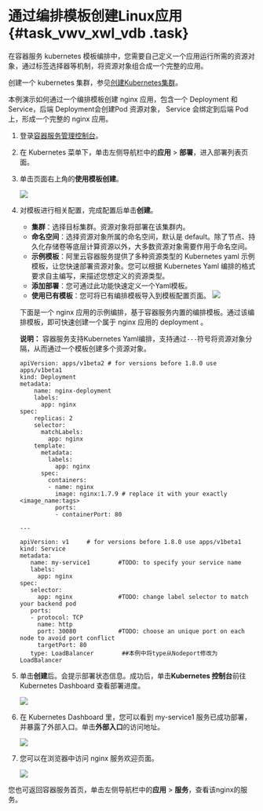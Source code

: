 # 通过编排模板创建Linux应用 {#task_vwv_xwl_vdb .task}

在容器服务 kubernetes 模板编排中，您需要自己定义一个应用运行所需的资源对象，通过标签选择器等机制，将资源对象组合成一个完整的应用。

创建一个 kubernetes 集群，参见[创建Kubernetes集群](intl.zh-CN/用户指南/Kubernetes集群/集群管理/创建Kubernetes集群.md#)。

本例演示如何通过一个编排模板创建 nginx 应用，包含一个 Deployment 和 Service，后端 Deployment会创建Pod 资源对象， Service 会绑定到后端 Pod 上，形成一个完整的 nginx 应用。

1.  登录[容器服务管理控制台](https://cs.console.aliyun.com)。 
2.  在 Kubernetes 菜单下，单击左侧导航栏中的**应用** \> **部署**，进入部署列表页面。 
3.  单击页面右上角的**使用模板创建**。 

    ![](http://static-aliyun-doc.oss-cn-hangzhou.aliyuncs.com/assets/img/16659/155411096211072_zh-CN.png)

4.  对模板进行相关配置，完成配置后单击**创建**。 

    -   **集群**：选择目标集群。资源对象将部署在该集群内。
    -   **命名空间**：选择资源对象所属的命名空间，默认是 default。除了节点、持久化存储卷等底层计算资源以外，大多数资源对象需要作用于命名空间。
    -   **示例模板**：阿里云容器服务提供了多种资源类型的 Kubernetes yaml 示例模板，让您快速部署资源对象。您可以根据 Kubernetes Yaml 编排的格式要求自主编写，来描述您想定义的资源类型。
    -   **添加部署**：您可通过此功能快速定义一个Yaml模板。
    -   **使用已有模板**：您可将已有编排模板导入到模板配置页面。
    ![](http://static-aliyun-doc.oss-cn-hangzhou.aliyuncs.com/assets/img/16659/155411096211074_zh-CN.png)

    下面是一个 nginx 应用的示例编排，基于容器服务内置的编排模板。通过该编排模板，即可快速创建一个属于 nginx 应用的 deployment 。

    **说明：** 容器服务支持Kubernetes Yaml编排，支持通过`---`符号将资源对象分隔，从而通过一个模板创建多个资源对象。

    ```
    apiVersion: apps/v1beta2 # for versions before 1.8.0 use apps/v1beta1
    kind: Deployment
    metadata:
        name: nginx-deployment
        labels:
          app: nginx
    spec:
        replicas: 2
        selector:
          matchLabels:
            app: nginx
        template:
          metadata:
            labels:
              app: nginx
          spec:
            containers:
            - name: nginx
              image: nginx:1.7.9 # replace it with your exactly <image_name:tags>
              ports:
              - containerPort: 80
    		  
    ---
    
    apiVersion: v1     # for versions before 1.8.0 use apps/v1beta1
    kind: Service
    metadata:
       name: my-service1        #TODO: to specify your service name
       labels:
         app: nginx
    spec:
       selector:
         app: nginx             #TODO: change label selector to match your backend pod
       ports:
       - protocol: TCP
         name: http
         port: 30080            #TODO: choose an unique port on each node to avoid port conflict
         targetPort: 80
       type: LoadBalancer        ##本例中将type从Nodeport修改为LoadBalancer
    ```

5.  单击**创建**后。会提示部署状态信息。成功后，单击**Kubernetes 控制台**前往Kubernetes Dashboard 查看部署进度。 

    ![](http://static-aliyun-doc.oss-cn-hangzhou.aliyuncs.com/assets/img/16659/155411096211075_zh-CN.png)

6.  在 Kubernetes Dashboard 里，您可以看到 my-service1 服务已成功部署，并暴露了外部入口。单击**外部入口**的访问地址。 

    ![](http://static-aliyun-doc.oss-cn-hangzhou.aliyuncs.com/assets/img/16659/155411096211084_zh-CN.png)

7.  您可以在浏览器中访问 nginx 服务欢迎页面。 

    ![](http://static-aliyun-doc.oss-cn-hangzhou.aliyuncs.com/assets/img/16659/155411096211086_zh-CN.png)


您也可返回容器服务首页，单击左侧导航栏中的**应用** \> **服务**，查看该nginx的服务。

